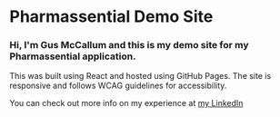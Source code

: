 # Pharmassential Demo Site


### Hi, I'm Gus McCallum and this is my demo site for my Pharmassential application.

This was built using React and hosted using GitHub Pages. The site is responsive and follows WCAG guidelines for accessibility. 

You can check out more info on my experience at [my LinkedIn](https://www.linkedin.com/in/gus-mccallum)
